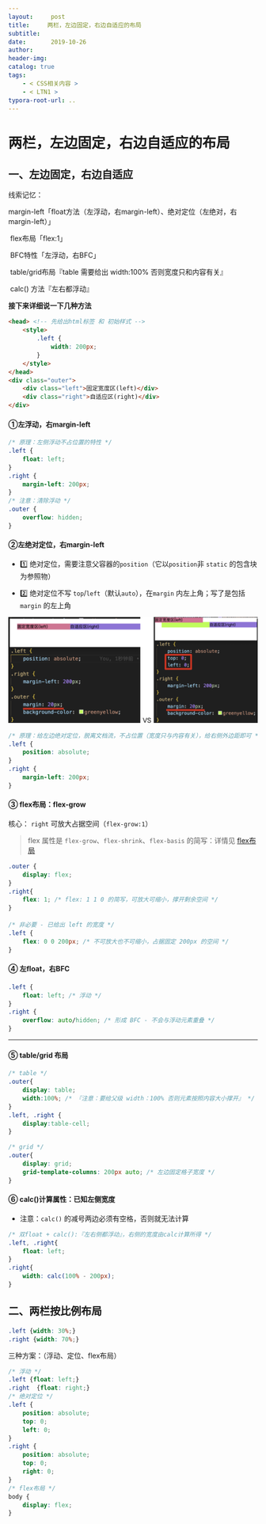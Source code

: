 ```yaml
---
layout:     post
title:     两栏，左边固定，右边自适应的布局
subtitle:  
date:       2019-10-26
author:     
header-img: 
catalog: true
tags:
    - < CSS相关内容 >
    - < LTN1 >
typora-root-url: ..
---
```



# 两栏，左边固定，右边自适应的布局

## 一、左边固定，右边自适应

线索记忆：

​	margin-left「float方法（左浮动，右margin-left）、绝对定位（左绝对，右margin-left）」

​	flex布局「flex:1」

​	BFC特性「左浮动，右BFC」

​	table/grid布局『table 需要给出 width:100% 否则宽度只和内容有关』

​	calc() 方法『左右都浮动』



**接下来详细说一下几种方法**

```html
<head> <!-- 先给出html标签 和 初始样式 -->
	<style>
        .left {
            width: 200px;
        }
    </style>
</head>
<div class="outer">    
    <div class="left">固定宽度区(left)</div>     
    <div class="right">自适应区(right)</div>
</div>
```

#### ①左浮动，右margin-left

```css
/* 原理：左侧浮动不占位置的特性 */
.left {
    float: left;
}
.right {
    margin-left: 200px;
}
/* 注意：清除浮动 */
.outer {
    overflow: hidden;
}  
```

#### ②左绝对定位，右margin-left

- 1️⃣ 绝对定位，需要注意父容器的`position`（它以`position`非 `static` 的包含块为参照物）

- 2️⃣ 绝对定位不写 `top`/`left`（默认`auto`），在`margin` 内左上角；写了是包括 `margin` 的左上角

<img src="/../img/assets_2023/image-20241015122549619.png" alt="image-20241015122549619" style="zoom:50%;" />

```css
/* 原理：给左边绝对定位，脱离文档流，不占位置（宽度只与内容有关），给右侧外边距即可 */
.left {
    position: absolute;
}
.right {
    margin-left: 200px;
} 
```

#### ③ flex布局：flex-grow

核心： `right` 可放大占据空间（`flex-grow:1`）

> flex 属性是 `flex-grow`、`flex-shrink`、`flex-basis` 的简写：详情见 [flex布局](./2021-06-26-flex布局.md)

```css
.outer {
    display: flex;
}
.right{
    flex: 1; /* flex: 1 1 0 的简写，可放大可缩小，撑开剩余空间 */
}

/* 非必要 - 已给出 left 的宽度 */
.left {
    flex: 0 0 200px; /* 不可放大也不可缩小，占据固定 200px 的空间 */
}
```

#### ④ 左float，右BFC

```css
.left {
    float: left; /* 浮动 */
}
.right {
    overflow: auto/hidden; /* 形成 BFC - 不会与浮动元素重叠 */
}
```

---------

#### ⑤ table/grid 布局

```css
/* table */
.outer{
    display: table;
    width:100%; /* 『注意：要给父级 width：100% 否则元素按照内容大小撑开』 */
}
.left, .right {
    display:table-cell;
}
```

```css
/* grid */
.outer{
    display: grid;
    grid-template-columns: 200px auto; /* 左边固定格子宽度 */
}
```

#### ⑥ calc()计算属性：已知左侧宽度

- 注意：`calc()` 的减号两边必须有空格，否则就无法计算

```css
/* 双float + calc():『左右侧都浮动』，右侧的宽度由calc计算所得 */
.left, .right{
    float: left;
}
.right{
    width: calc(100% - 200px);
}
```





## 二、两栏按比例布局

```css
.left {width: 30%;}
.right {width: 70%;}
```

三种方案：（浮动、定位、flex布局）

```css
/* 浮动 */
.left {float: left;}
.right  {float: right;} 
/* 绝对定位 */
.left {
    position: absolute;
    top: 0;
    left: 0;
}
.right {
    position: absolute;
    top: 0;
    right: 0;
} 
/* flex布局 */
body {
    display: flex;
}
```

   

